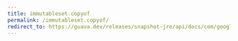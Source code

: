 ```yaml
---
title: immutableset.copyof
permalink: /immutableset.copyof/
redirect_to: https://guava.dev/releases/snapshot-jre/api/docs/com/google/common/collect/ImmutableSet.html#copyOf-E:A-
---
```

